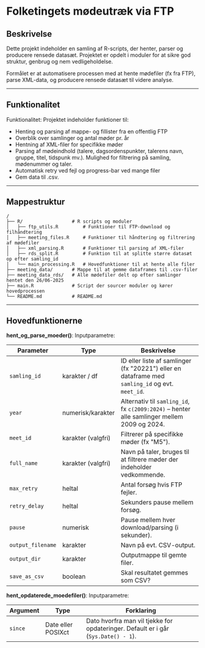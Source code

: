 # Folketingets mødeutræk via FTP 

## Beskrivelse

Dette projekt indeholder en samling af R-scripts, der henter, parser og producere rensede datasæt. Projektet er opdelt i moduler for at sikre god struktur, genbrug og nem vedligeholdelse.

Formålet er at automatisere processen med at hente mødefiler (fx fra FTP), parse XML-data, og producere rensede datasæt til videre analyse.

---

## Funktionalitet
Funktionalitet: Projektet indeholder funktioner til:

- Henting og parsing af mappe- og fillister fra en offentlig FTP
- Overblik over samlinger og antal møder pr. år
- Hentning af XML-filer for specifikke møder
- Parsing af mødeindhold (talere, dagsordenspunkter, talerens navn, gruppe, titel, tidspunk mv.).
 Mulighed for filtrering på samling, mødenummer og taler.
- Automatisk retry ved fejl og progress-bar ved mange filer
- Gem data til .csv.

---

## Mappestruktur

```
/
├── R/                  # R scripts og moduler
│   ├── ftp_utils.R         # Funktioner til FTP-download og filhåndtering
│   ├── meeting_files.R     # Funktioner til håndtering og filtrering af mødefiler
│   ├── xml_parsing.R       # Funktioner til parsing af XML-filer
│   ├── rds_split.R         # Funktion til at splitte større datasæt op efter samling_id
│   └── main_processing.R   # Hovedfunktioner til at hente alle filer
├── meeting_data/       # Mappe til at gemme dataframes til .csv-filer
├── meeting_data_rds/   # Alle mødefiler delt op efter samlinger hentet den 26/06-2025
├── main.R              # Script der sourcer moduler og kører hovedprocessen
└── README.md           # README.md
```

---

## Hovedfunktionerne

**hent_og_parse_moeder()**: Inputparametre:

| Parameter         | Type               | Beskrivelse                                                                                     |
| ----------------- | ------------------ | ----------------------------------------------------------------------------------------------- |
| `samling_id`      | karakter / df      | ID eller liste af samlinger (fx "20221") eller en dataframe med `samling_id` og evt. `meet_id`. |
| `year`            | numerisk/karakter  | Alternativ til `samling_id`, fx `c(2009:2024)` – henter alle samlinger mellem 2009 og 2024.     |
| `meet_id`         | karakter (valgfri) | Filtrerer på specifikke møder (fx "M5").                                                        |
| `full_name`       | karakter (valgfri) | Navn på taler, bruges til at filtrere møder der indeholder vedkommende.                         |
| `max_retry`       | heltal             | Antal forsøg hvis FTP fejler.                                                                   |
| `retry_delay`     | heltal             | Sekunders pause mellem forsøg.                                                                  |
| `pause`           | numerisk           | Pause mellem hver download/parsing (i sekunder).                                                |
| `output_filename` | karakter           | Navn på evt. CSV-output.                                                                        |
| `output_dir`      | karakter           | Outputmappe til gemte filer.                                                                    |
| `save_as_csv`     | boolean            | Skal resultatet gemmes som CSV?                                                                 |




**hent_opdaterede_moedefiler()**: Inputparametre:

| Argument | Type               | Forklaring                                                                         |
| -------- | ------------------ | ---------------------------------------------------------------------------------- |
| `since`  | Date eller POSIXct | Dato hvorfra man vil tjekke for opdateringer. Default er i går (`Sys.Date() - 1`). |







